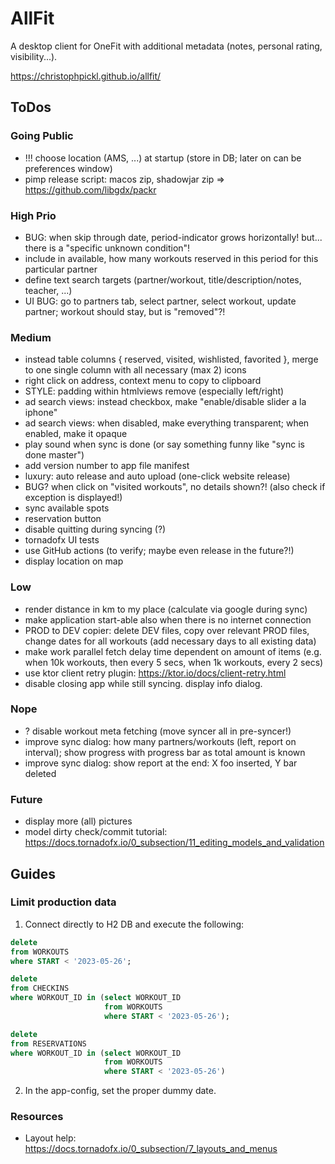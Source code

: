 # AllFit

A desktop client for OneFit with additional metadata (notes, personal rating, visibility...).

https://christophpickl.github.io/allfit/

## ToDos

### Going Public

* !!! choose location (AMS, ...) at startup (store in DB; later on can be preferences window)
* pimp release script: macos zip, shadowjar zip => https://github.com/libgdx/packr

### High Prio

* BUG: when skip through date, period-indicator grows horizontally! but... there is a "specific unknown condition"!
* include in available, how many workouts reserved in this period for this particular partner
* define text search targets (partner/workout, title/description/notes, teacher, ...)
* UI BUG: go to partners tab, select partner, select workout, update partner; workout should stay, but is "removed"?!

### Medium

* instead table columns { reserved, visited, wishlisted, favorited }, merge to one single column with all necessary (max 2) icons
* right click on address, context menu to copy to clipboard
* STYLE: padding within htmlviews remove (especially left/right)
* ad search views: instead checkbox, make "enable/disable slider a la iphone"
* ad search views: when disabled, make everything transparent; when enabled, make it opaque
* play sound when sync is done (or say something funny like "sync is done master")
* add version number to app file manifest
* luxury: auto release and auto upload (one-click website release)
* BUG? when click on "visited workouts", no details shown?! (also check if exception is displayed!)
* sync available spots
* reservation button
* disable quitting during syncing (?)
* tornadofx UI tests
* use GitHub actions (to verify; maybe even release in the future?!)
* display location on map

### Low

* render distance in km to my place (calculate via google during sync)
* make application start-able also when there is no internet connection
* PROD to DEV copier: delete DEV files, copy over relevant PROD files, change dates for all workouts (add necessary days to all existing data)
* make work parallel fetch delay time dependent on amount of items (e.g. when 10k workouts, then every 5 secs, when 1k workouts, every 2 secs)
* use ktor client retry plugin: https://ktor.io/docs/client-retry.html
* disable closing app while still syncing. display info dialog.

### Nope

* ? disable workout meta fetching (move syncer all in pre-syncer!)
* improve sync dialog: how many partners/workouts (left, report on interval); show progress with progress bar as total amount is known
* improve sync dialog: show report at the end: X foo inserted, Y bar deleted

### Future

* display more (all) pictures
* model dirty check/commit tutorial: https://docs.tornadofx.io/0_subsection/11_editing_models_and_validation

## Guides

### Limit production data

1. Connect directly to H2 DB and execute the following:

```sql
delete
from WORKOUTS
where START < '2023-05-26';

delete
from CHECKINS
where WORKOUT_ID in (select WORKOUT_ID
                     from WORKOUTS
                     where START < '2023-05-26');

delete
from RESERVATIONS
where WORKOUT_ID in (select WORKOUT_ID
                     from WORKOUTS
                     where START < '2023-05-26')
```

2. In the app-config, set the proper dummy date.

### Resources

* Layout help: https://docs.tornadofx.io/0_subsection/7_layouts_and_menus